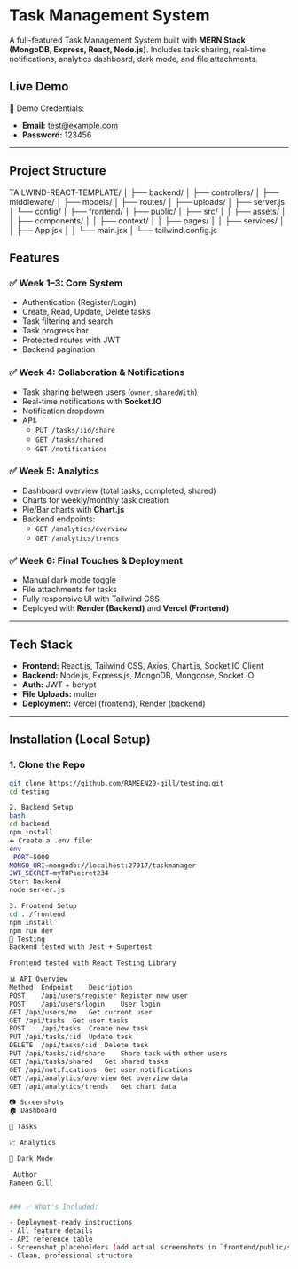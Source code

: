# Task Management System

A full-featured Task Management System built with **MERN Stack (MongoDB, Express, React, Node.js)**. Includes task sharing, real-time notifications, analytics dashboard, dark mode, and file attachments.

##  Live Demo


📝 Demo Credentials:  
- **Email:** test@example.com  
- **Password:** 123456

---

##  Project Structure

TAILWIND-REACT-TEMPLATE/
│
├── backend/
│ ├── controllers/
│ ├── middleware/
│ ├── models/
│ ├── routes/
│ ├── uploads/
│ ├── server.js
│ └── config/
│
├── frontend/
│ ├── public/
│ ├── src/
│ │ ├── assets/
│ │ ├── components/
│ │ ├── context/
│ │ ├── pages/
│ │ ├── services/
│ │ ├── App.jsx
│ │ └── main.jsx
│ └── tailwind.config.js


##  Features

### ✅ Week 1–3: Core System
- Authentication (Register/Login)
- Create, Read, Update, Delete tasks
- Task filtering and search
- Task progress bar
- Protected routes with JWT
- Backend pagination

### ✅ Week 4: Collaboration & Notifications
- Task sharing between users (`owner`, `sharedWith`)
- Real-time notifications with **Socket.IO**
- Notification dropdown
- API:
  - `PUT /tasks/:id/share`
  - `GET /tasks/shared`
  - `GET /notifications`

### ✅ Week 5: Analytics
- Dashboard overview (total tasks, completed, shared)
- Charts for weekly/monthly task creation
- Pie/Bar charts with **Chart.js**
- Backend endpoints:
  - `GET /analytics/overview`
  - `GET /analytics/trends`

### ✅ Week 6: Final Touches & Deployment
- Manual dark mode toggle
- File attachments for tasks
- Fully responsive UI with Tailwind CSS
- Deployed with **Render (Backend)** and **Vercel (Frontend)**

---

##  Tech Stack

- **Frontend:** React.js, Tailwind CSS, Axios, Chart.js, Socket.IO Client
- **Backend:** Node.js, Express.js, MongoDB, Mongoose, Socket.IO
- **Auth:** JWT + bcrypt
- **File Uploads:** multer
- **Deployment:** Vercel (frontend), Render (backend)

---

##  Installation (Local Setup)

### 1. Clone the Repo

```bash
git clone https://github.com/RAMEEN20-gill/testing.git
cd testing

2. Backend Setup
bash
cd backend
npm install
➕ Create a .env file:
env
 PORT=5000
MONGO_URI=mongodb://localhost:27017/taskmanager
JWT_SECRET=myTOPsecret234
Start Backend
node server.js

3. Frontend Setup
cd ../frontend
npm install
npm run dev
🧪 Testing
Backend tested with Jest + Supertest

Frontend tested with React Testing Library

📊 API Overview
Method	Endpoint	Description
POST	/api/users/register	Register new user
POST	/api/users/login	User login
GET	/api/users/me	Get current user
GET	/api/tasks	Get user tasks
POST	/api/tasks	Create new task
PUT	/api/tasks/:id	Update task
DELETE	/api/tasks/:id	Delete task
PUT	/api/tasks/:id/share	Share task with other users
GET	/api/tasks/shared	Get shared tasks
GET	/api/notifications	Get user notifications
GET	/api/analytics/overview	Get overview data
GET	/api/analytics/trends	Get chart data

📷 Screenshots
🏠 Dashboard

📑 Tasks

📈 Analytics

🌙 Dark Mode

 Author
Rameen Gill


### ✅ What's Included:

- Deployment-ready instructions
- All feature details
- API reference table
- Screenshot placeholders (add actual screenshots in `frontend/public/screens/`)
- Clean, professional structure




